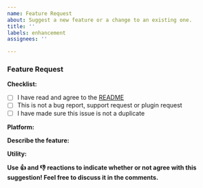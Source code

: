```yaml
---
name: Feature Request
about: Suggest a new feature or a change to an existing one.
title: ''
labels: enhancement
assignees: ''

---
```


### Feature Request
<!-- Bug report guide

1. To fill a checklist put an "x" in between the square parentheses [ ], like: [x].
2. Make sure it's easy to understand what you're reporting.
3.  Find a relevant title to summarize the feature request.
4. Remember that the contents of the issue will be publicly visible so make sure not to include any sensitive information.         -->

**Checklist:**
- [ ] I have read and agree to the [README](https://github.com/Minefly/minefly#readme)
- [ ] This is not a bug report, support request or plugin request
- [ ] I have made sure this issue is not a duplicate

**Platform:**
<!-- Which platform is this idea for? In-game or on Discord or on the website? -->

**Describe the feature:**
<!-- A clear explanation of the feature-->

**Utility:**
<!-- Why is this feature useful? -->


<!-- Thanks for submitting a feature request! -->

**Use 👍 and 👎 reactions to indicate whether or not agree with this suggestion! Feel free to discuss it in the comments.**
